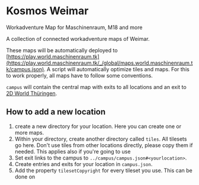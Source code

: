 # Kosmos Weimar

Workadventure Map for Maschinenraum, M18 and more

A collection of connected workadventure maps of Weimar.

These maps will be automatically deployed to [https://play.world.maschinenraum.tk](https://play.world.maschinenraum.tk/_/global/maps.world.maschinenraum.tk/campus.json). A script will automatically optimize tiles and maps. For this to work properly, all maps have to follow some conventions.

`campus` will contain the central map with exits to all locations and an exit to [2D World Thüringen](https://github.com/die3ungleichen/2D-Welt-thueringen).

## How to add a new location

1. create a new directory for your location. Here you can create one or more maps.
2. Within your directory, create another directory called `tiles`. All tilesets go here. Don't use tiles from other locations directly, please copy them if needed. This applies also if you're going to use
3. Set exit links to the campus to `../campus/campus.json#<yourlocation>`.
4. Create entries and exits for your location in `campus.json`.
5. Add the property `tilesetCopyright` for every tileset you use. This can be done on 
